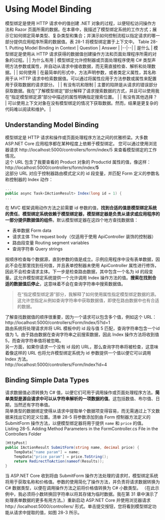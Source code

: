 # Using Model Binding
模型绑定是使用 HTTP 请求中的值创建 .NET 对象的过程，以便轻松访问操作方法和 Razor 页面所需的数据。在本章中，我描述了模型绑定系统的工作方式；展示它如何绑定简单类型、复杂类型和集合；并演示如何控制流程以指定请求的哪一部分提供应用程序所需的数据值。表 28-1 将模型绑定置于上下文中。
Table 28-1. Putting Model Binding in Context
| Question | Answer |
|--|--|
| 是什么 | 模型绑定是使用从 HTTP 请求获得的数据值创建操作方法和页面处理程序所需的对象的过程。|
| 为什么有用 |  模型绑定允许控制器或页面处理程序使用 C# 类型声明方法参数或属性，并自动从请求中接收数据，而无需直接检查、解析和处理数据。|
| 如何使用 | 在最简单的形式中，方法声明参数，或者类定义属性，其名称用于从 HTTP 请求中检索数据值。可以通过将属性应用于方法参数或属性来配置用于获取数据的请求部分。 | 
| 有没有坑和限制 | 主要的陷阱是从请求的错误部分获取数据。我在“了解模型绑定”部分解释了请求搜索数据的方式，并且可以使用我在“指定模型绑定源”部分中描述的属性明确指定搜索位置。 |
| 有没有其他选择？ | 可以使用上下文对象在没有模型绑定的情况下获取数据。然而，结果是更复杂的代码难以阅读和维护。 |

## Understanding Model Binding
模型绑定是 HTTP 请求和操作或页面处理程序方法之间的优雅桥梁。大多数 ASP.NET Core 应用程序都在某种程度上依赖于模型绑定。
您可以通过使用浏览器请求 http://localhost:5000/controllers/form/index/5 来查看模型绑定的工作情况。  
这个 URL 包含了我要查看的 Product 对象的 ProductId 属性的值，像这样：   
http://localhost:5000/controllers/form/index/**5**  
这部分 URL 对应于控制器路由模式定义的 id 段变量，并匹配 Form 定义的参数名称控制器的 Index 动作：  
```cs
...
public async Task<IActionResult> Index(long id = 1) {
...
```
在 MVC 框架调用动作方法之前需要 id 参数的值，**找到合适的值是模型绑定系统的责任**。**模型绑定系统依赖于模型绑定器，模型绑定器是负责从请求或应用程序的一部分提供数据值的组件**。默认模型绑定器在这四个地方查找数据值：  
- 表单数据 Form data
- 请求主体 The request body（仅适用于使用 ApiController 装饰的控制器） 
- 路由段变量 Routing segment variables
- 查询字符串 Query strings

按顺序检查每个数据源，直到参数的值是成立。示例应用程序中没有表单数据，因此不会在那里找到任何值，并且表单控制器未使用 ApiController 属性进行修饰，因此不会检查请求主体。下一步是检查路由数据，其中包含一个名为 id 的段变量。这允许模型绑定系统提供一个允许调用 Index 操作方法的值。**搜索在找到合适的数据值后停止**，这意味着不会在查询字符串中搜索数据值。

> 在“指定模型绑定源”部分，我解释了如何使用属性指定模型绑定数据的源。这允许您指定从例如查询字符串中获取数据值，即使在路由数据中也有合适的数据。  

了解查找数据值的顺序很重要，因为一个请求可以包含多个值，例如这个 URL：   
http://localhost:5000/controllers/Form/Index/5?id=1    
路由系统将处理请求并将 URL 模板中的 id 段与值 5 匹配，查询字符串包含一个id 值为 1。由于路由数据在查询字符串之前搜索数据，因此 Index 操作方法将收到值 5，而查询字符串值将被忽略。    
另一方面，如果你请求一个没有 id 段的 URL，那么查询字符串将被检查，这意味着像这样的 URL 也将允许模型绑定系统为 id 参数提供一个值以便它可以调用 Index 方法。    
http://localhost:5000/controllers/Form/Index?id=4

## Binding Simple Data Types
请求数据值必须转换为 C# 值，以便它们可用于调用操作或页面处理程序方法。**简单类型是源自请求中可以从字符串解析的一项数据的值**。这包括数值、布尔值、日期，当然还有字符串值。    
简单类型的数据绑定使得从请求中提取单个数据项变得容易，而无需通过上下文数据来找出它的定义位置。清单 28-5 将参数添加到由 Form 控制器方法定义的 SubmitForm 操作方法，以便模型绑定器将用于提供 `name` 和 `price` 的值。  
Listing 28-5. Adding Method Parameters in the FormController.cs File in the Controllers Folder
```cs
[HttpPost]
public IActionResult SubmitForm(string name, decimal price) {
    TempData["name param"] = name;
    TempData["price param"] = price.ToString();
    return RedirectToAction(nameof(Results));
}
```
当 ASP.NET Core 收到将由 SubmitForm 操作方法处理的请求时，模型绑定系统将用于获取名称和价格值。参数的使用简化了操作方法，并负责将请求数据转换为 C# 数据类型，以便在调用操作方法之前将价格值转换为 C# 小数类型。 （在此示例中，我必须将小数转换回字符串以将其存储为临时数据。我在第 31 章中演示了处理表单数据的更多有用方法。）重新启动 ASP.NET Core 并使用浏览器请求 http:/ /localhost:5000/controllers/ 形式。单击提交按钮，您将看到模型绑定功能从请求中提取的值，如图 28-3 所示。